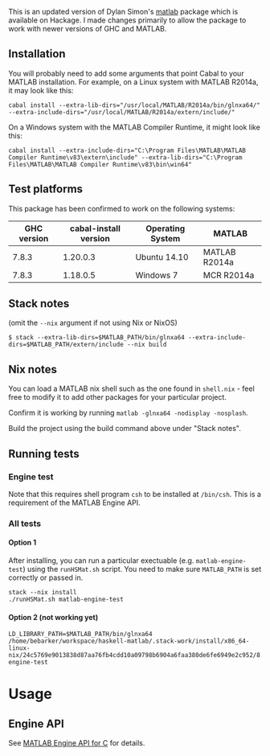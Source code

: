 This is an updated version of Dylan Simon's
[matlab](https://hackage.haskell.org/package/matlab) package which is
available on Hackage. I made changes primarily to allow the package to work
with newer versions of GHC and MATLAB.

## Installation

You will probably need to add some arguments that point Cabal to your MATLAB
installation. For example, on a Linux system with MATLAB R2014a,
it may look like this:
```
cabal install --extra-lib-dirs="/usr/local/MATLAB/R2014a/bin/glnxa64/" --extra-include-dirs="/usr/local/MATLAB/R2014a/extern/include/"
```

On a Windows system with the MATLAB Compiler Runtime, it might look like this:
```
cabal install --extra-include-dirs="C:\Program Files\MATLAB\MATLAB Compiler Runtime\v83\extern\include" --extra-lib-dirs="C:\Program Files\MATLAB\MATLAB Compiler Runtime\v83\bin\win64"
```

## Test platforms

This package has been confirmed to work on the following systems:

GHC version | cabal-install version | Operating System | MATLAB
------------|-----------------------|------------------|--------------
7.8.3       | 1.20.0.3              | Ubuntu 14.10     | MATLAB R2014a
7.8.3       | 1.18.0.5              | Windows 7        | MCR R2014a


## Stack notes

(omit the `--nix` argument if not using Nix or NixOS)

```
$ stack --extra-lib-dirs=$MATLAB_PATH/bin/glnxa64 --extra-include-dirs=$MATLAB_PATH/extern/include --nix build
```

## Nix notes

You can load a MATLAB nix shell such as the one found in `shell.nix` - feel free
to modify it to add other packages for your particular project.


Confirm it is working by running `matlab -glnxa64 -nodisplay -nosplash`.

Build the project using the build command above under "Stack notes".

## Running tests

### Engine test

Note that this requires shell program `csh` to be installed at `/bin/csh`.
This is a requirement of the MATLAB Engine API.


### All tests

#### Option 1

After installing, you can run a particular exectuable (e.g. `matlab-engine-test`) using the `runHSMat.sh`
script. You need to make sure `MATLAB_PATH` is set correctly or passed in.

```
stack --nix install
./runHSMat.sh matlab-engine-test

```


#### Option 2  (not working yet)


```
LD_LIBRARY_PATH=$MATLAB_PATH/bin/glnxa64 /home/bebarker/workspace/haskell-matlab/.stack-work/install/x86_64-linux-nix/24c5769e9013838d87aa76fb4cdd10a09798b6904a6faa380de6fe6949e2c952/8.6.5/bin/matlab-engine-test
```


# Usage

## Engine API

See [MATLAB Engine API for C](https://www.mathworks.com/help/matlab/calling-matlab-engine-from-c-programs-1.html)
for details.
